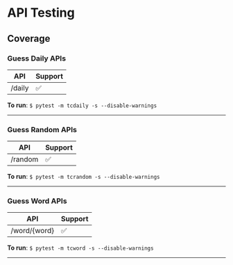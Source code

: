 # API Testing

## Coverage

### Guess Daily APIs

| API     | Support |
|---------|---------|
| /daily  | ✅       |

**To run**: `$ pytest -m tcdaily -s --disable-warnings`

---

### Guess Random APIs

| API      | Support |
|----------|---------|
| /random  | ✅       |

**To run**: `$ pytest -m tcrandom -s --disable-warnings`

---

### Guess Word APIs

| API          | Support |
|--------------|---------|
| /word/{word} | ✅       |

**To run**: `$ pytest -m tcword -s --disable-warnings`

---
